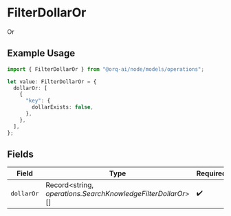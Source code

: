 # FilterDollarOr

Or

## Example Usage

```typescript
import { FilterDollarOr } from "@orq-ai/node/models/operations";

let value: FilterDollarOr = {
  dollarOr: [
    {
      "key": {
        dollarExists: false,
      },
    },
  ],
};
```

## Fields

| Field                                                        | Type                                                         | Required                                                     | Description                                                  |
| ------------------------------------------------------------ | ------------------------------------------------------------ | ------------------------------------------------------------ | ------------------------------------------------------------ |
| `dollarOr`                                                   | Record<string, *operations.SearchKnowledgeFilterDollarOr*>[] | :heavy_check_mark:                                           | N/A                                                          |